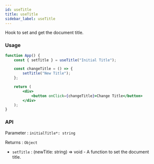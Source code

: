 ```yaml
---
id: useTitle
title: useTitle
sidebar_label: useTitle
---
```


Hook to set and get the document title.

### Usage

```jsx live
function App() {
	const { setTitle } = useTitle("Initial Title");

	const changeTitle = () => {
		setTitle("New Title");
	};

	return (
		<div>
			<button onClick={changeTitle}>Change Title</button>
		</div>
	);
}
```

### API

Parameter : `initialTitle*: string`

Returns : `Object`

- `setTitle` : (newTitle: string) => void - A function to set the document title.
